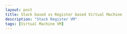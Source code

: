```yaml
---
layout: post
title: Stack based vs Register based Virtual Machine
description: "Stack Register VM"
tags: [Virtual Machine VM]
---
```




